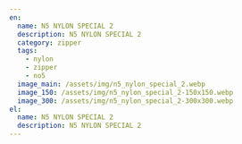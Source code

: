 ```yaml
---
en:
  name: N5 NYLON SPECIAL 2
  description: N5 NYLON SPECIAL 2
  category: zipper
  tags:
    - nylon
    - zipper
    - no5
  image_main: /assets/img/n5_nylon_special_2.webp
  image_150: /assets/img/n5_nylon_special_2-150x150.webp
  image_300: /assets/img/n5_nylon_special_2-300x300.webp
el:
  name: N5 NYLON SPECIAL 2
  description: N5 NYLON SPECIAL 2
---
```

